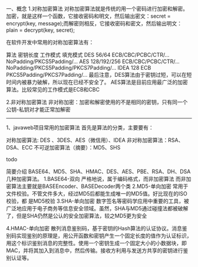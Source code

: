 一、概念
1.对称加密算法
对称加密算法就是传统的用一个密码进行加密和解密。加密，就是这样一个函数，它接收密码和明文，然后输出密文：secret = encrypt(key, message);而解密则相反，它接收密码和密文，然后输出明文：
plain = decrypt(key, secret);

在软件开发中常用的对称加密算法有：

算法	密钥长度	工作模式	填充模式
DES	56/64	ECB/CBC/PCBC/CTR/...	NoPadding/PKCS5Padding/...
AES	128/192/256	ECB/CBC/PCBC/CTR/...	NoPadding/PKCS5Padding/PKCS7Padding/...
IDEA	128	ECB	PKCS5Padding/PKCS7Padding/...
最后注意，DES算法由于密钥过短，可以在短时间内被暴力破解，所以现在已经不安全了。
AES算法是目前应用最广泛的加密算法。比较常见的工作模式是ECB和CBC

2.非对称加密算法
非对称加密：加密和解密使用的不是相同的密钥，只有同一个公钥-私钥对才能正常加解密


-------------------------------
1、javaweb项目常用的加密算法
首先是算法的分类，主要要有：

对称加密算法: DES 、3DES、AES（微信用）、IDEA
非对称加密算法：RSA、DSA、ECC
不可逆加密算法（摘要）：MD5、SHS




todo 


简要介绍 BASE64、MD5、SHA、HMAC、DES、AES、PBE、RSA、DH、DSA几种加密算法。
1.BASE64-双向
严格地说，属于编码格式，而非加密算法
而非加密算法主要就是BASEEncoder、BASEDecoder两个类
2.MD5-单向加密
常用于文件校验。不管文件多大，经过MD5后都能生成唯一的MD5值。好比现在的ISO校验，都 是MD5校验
3.SHA-单向加密
数字签名等密码学应用中重要的工具，被广泛地应用于电子商务等信息安全领域。虽然，SHA与MD5通过碰撞法都被破解了，但是SHA仍然是公认的安全加密算法，较之MD5更为安全

4.HMAC-单向加密
散列消息鉴别码，基于密钥的Hash算法的认证协议。消息鉴别码实现鉴别的原理是，用公开函数和密钥产生一个固定长度的值作为认证标识，用这个标识鉴别消息的完整性。使用一个密钥生成一个固定大小的小数据块，即MAC，并将其加入到消息中，然后传输。接收方利用与发送方共享的密钥进行鉴别认证等。